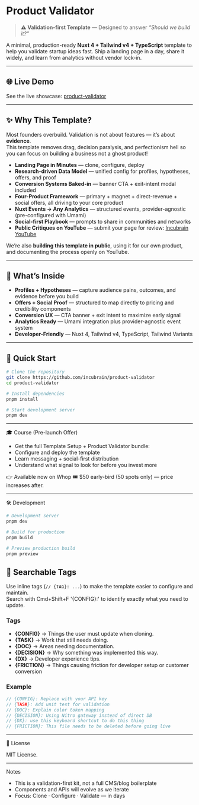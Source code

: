 # Product Validator

> **⚠️ Validation-first Template** — Designed to answer _“Should we build it?”_

A minimal, production-ready **Nuxt 4 + Tailwind v4 + TypeScript** template to
help you validate startup ideas fast. Ship a landing page in a day, share it
widely, and learn from analytics without vendor lock-in.

---

## 🌐 Live Demo

See the live showcase:
[product-validator](https://product-validator.incubrain.org)

---

## ✨ Why This Template?

Most founders overbuild. Validation is not about features — it’s about
**evidence**.  
This template removes drag, decision paralysis, and perfectionism hell so you
can focus on building a business not a ghost product!

- **Landing Page in Minutes** — clone, configure, deploy
- **Research-driven Data Model** — unified config for profiles, hypotheses,
  offers, and proof
- **Conversion Systems Baked-in** — banner CTA + exit-intent modal included
- **Four-Product Framework** — primary + magnet + direct-revenue + social
  offers, all driving to your core product
- **Nuxt Events → Any Analytics** — structured events, provider-agnostic
  (pre-configured with Umami)
- **Social-first Playbook** — prompts to share in communities and networks
- **Public Critiques on YouTube** — submit your page for review:
  [Incubrain YouTube](https://www.youtube.com/@Incubrain)

We’re also **building this template in public**, using it for our own product,
and documenting the process openly on YouTube.

---

## 🧩 What’s Inside

- **Profiles + Hypotheses** — capture audience pains, outcomes, and evidence
  before you build
- **Offers + Social Proof** — structured to map directly to pricing and
  credibility components
- **Conversion UX** — CTA banner + exit intent to maximize early signal
- **Analytics Ready** — Umami integration plus provider-agnostic event system
- **Developer-Friendly** — Nuxt 4, Tailwind v4, TypeScript, Tailwind Variants

---

## 🚀 Quick Start

```bash
# Clone the repository
git clone https://github.com/incubrain/product-validator
cd product-validator

# Install dependencies
pnpm install

# Start development server
pnpm dev
```

---

🎓 Course (Pre-launch Offer)

- Get the full Template Setup + Product Validator bundle:
- Configure and deploy the template
- Learn messaging + social-first distribution
- Understand what signal to look for before you invest more

👉 Available now on Whop 🎟 $50 early-bird (50 spots only) — price increases
after.

---

🛠 Development



```bash
# Development server
pnpm dev

# Build for production
pnpm build

# Preview production build
pnpm preview
```

## 🔎 Searchable Tags

Use inline tags (`// {TAG}: ...`) to make the template easier to configure and maintain.  
Search with Cmd+Shift+F '{CONFIG}:' to identify exactly what you need to update.

### Tags
- **{CONFIG}** → Things the user must update when cloning.  
- **{TASK}** → Work that still needs doing.  
- **{DOC}** → Areas needing documentation.  
- **{DECISION}** → Why something was implemented this way.  
- **{DX}** → Developer experience tips.  
- **{FRICTION}** → Things causing friction for developer setup or customer conversion  

### Example
```js
// {CONFIG}: Replace with your API key
// {TASK}: Add unit test for validation
// {DOC}: Explain color token mapping
// {DECISION}: Using Nitro gateway instead of direct DB
// {DX}: use this keyboard shortcut to do this thing
// {FRICTION}: This file needs to be deleted before going live
```

---

📄 License

MIT License.

---

Notes

- This is a validation-first kit, not a full CMS/blog boilerplate
- Components and APIs will evolve as we iterate
- Focus: Clone · Configure · Validate — in days
